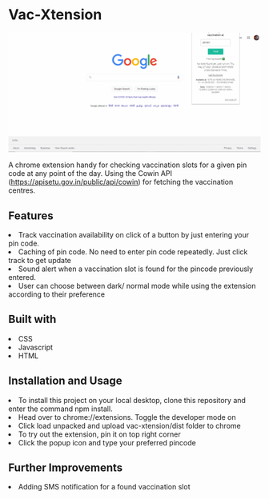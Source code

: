 # Vac-Xtension
![Demo](Demo.gif)

A chrome extension handy for checking vaccination slots for a given pin code at any point of the day.
Using the Cowin API (https://apisetu.gov.in/public/api/cowin) for fetching the vaccination centres.

## Features

<li>Track vaccination availability on click of a button by just entering your pin code.</li>
<li>Caching of pin code. No need to enter pin code repeatedly. Just click track to get update</li>
<li>Sound alert when a vaccination slot is found for the pincode previously entered. </li>
<li>User can choose between dark/ normal mode while using the extension according to their preference</li>

## Built with

<li>CSS</li>
<li>Javascript</li>
<li>HTML</li>

## Installation and Usage

<li>To install this project on your local desktop, clone this repository and enter the command npm install.</li>
<li>Head over to chrome://extensions. Toggle the developer mode on</li>
<li>Click load unpacked and upload vac-xtension/dist folder to chrome</li>
<li>To try out the extension, pin it on top right corner</li>
<li>Click the popup icon and type your preferred pincode</li>

## Further Improvements

<li>Adding SMS notification for a found vaccination slot</li>
